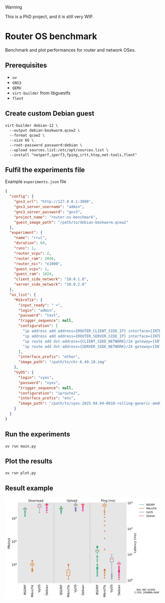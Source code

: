 > [!WARNING]
> This is a PhD project, and it is still very WIP.

# Router OS benchmark

Benchmark and plot performances for router and network OSes.

## Prerequisites

- `uv`
- `GNS3`
- `QEMU`
- `virt-builder` from libguestfs
- `flent`

## Create custom Debian guest

```shell
virt-builder debian-12 \
  --output debian-bookworm.qcow2 \
  --format qcow2 \
  --size 6G \
  --root-password password:debian \
  --upload sources.list:/etc/apt/sources.list \
  --install "netperf,iperf3,fping,irtt,htop,net-tools,flent"
```

## Fulfil the experiments file

Example `experiments.json` file

```json
{
  "config": {
    "gns3_url": "http://127.0.0.1:3080",
    "gns3_server_username": "admin",
    "gns3_server_password": "gns3",
    "project_name": "router-os-benchmark",
    "guest_image_path": "/path/to/debian-bookworm.qcow2"
  },
  "experiment": {
    "name": "rrul",
    "duration": 60,
    "runs": 1,
    "router_vcpu": 2,
    "router_ram": 2048,
    "router_nic": "e1000",
    "guest_vcpu": 1,
    "guest_ram": 1024,
    "client_side_network": "10.0.1.0",
    "server_side_network": "10.0.2.0"
  },
  "os_list": {
    "MikroTik": {
      "input_ready": " >",
      "login": "admin",
      "password": "test",
      "trigger_sequence": null,
      "configuration": [
        "ip address add address={ROUTER_CLIENT_SIDE_IP} interface={INTERFACE_PREFIX}1",
        "ip address add address={ROUTER_SERVER_SIDE_IP} interface={INTERFACE_PREFIX}2",
        "ip route add dst-address={CLIENT_SIDE_NETWORK}/24 gateway={INTERFACE_PREFIX}1",
        "ip route add dst-address={SERVER_SIDE_NETWORK}/24 gateway={INTERFACE_PREFIX}2"
      ],
      "interface_prefix": "ether",
      "image_path": "/path/to/chr-6.49.18.img"
    },
    "VyOS": {
      "login": "vyos",
      "password": "vyos",
      "trigger_sequence": null,
      "configuration": "iproute2",
      "interface_prefix": "ens",
      "image_path": "/path/to/vyos-2025.04.04-0018-rolling-generic-amd64.iso"
    }
  }
}
```

## Run the experiments

```shell
uv run main.py
```

## Plot the results

```shell
uv run plot.py
```

## Result example

![](./plots/box_totals.png)